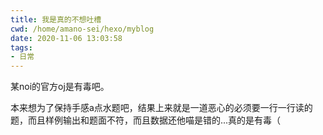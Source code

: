 ```yaml
---
title: 我是真的不想吐槽
cwd: /home/amano-sei/hexo/myblog
date: 2020-11-06 13:03:58
tags:
- 日常
---
```


某noi的官方oj是有毒吧。

本来想为了保持手感a点水题吧，结果上来就是一道恶心的必须要一行一行读的题，而且样例输出和题面不符，而且数据还他喵是错的...真的是有毒（


